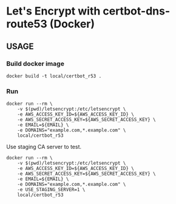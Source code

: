 # Let's Encrypt with certbot-dns-route53 (Docker)

## USAGE

### Build docker image

```
docker build -t local/certbot_r53 .
```

### Run

```
docker run --rm \
    -v $(pwd)/letsencrypt:/etc/letsencrypt \
    -e AWS_ACCESS_KEY_ID=${AWS_ACCESS_KEY_ID} \
    -e AWS_SECRET_ACCESS_KEY=${AWS_SECRET_ACCESS_KEY} \
    -e EMAIL=${EMAIL} \
    -e DOMAINS="example.com,*.example.com" \
    local/certbot_r53
```

Use staging CA server to test.

```
docker run --rm \
    -v $(pwd)/letsencrypt:/etc/letsencrypt \
    -e AWS_ACCESS_KEY_ID=${AWS_ACCESS_KEY_ID} \
    -e AWS_SECRET_ACCESS_KEY=${AWS_SECRET_ACCESS_KEY} \
    -e EMAIL=${EMAIL} \
    -e DOMAINS="example.com,*.example.com" \
    -e USE_STAGING_SERVER=1 \
    local/certbot_r53
```
